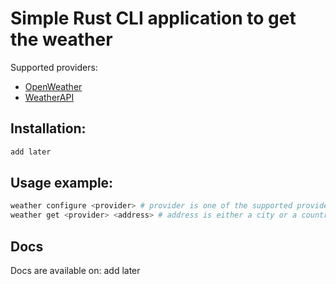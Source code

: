 # Simple Rust CLI application to get the weather

Supported providers: 
- [OpenWeather](https://openweathermap.org/)
- [WeatherAPI](https://www.weatherapi.com/)

## Installation:

```bash
add later
```

## Usage example:

```bash
weather configure <provider> # provider is one of the supported providers
weather get <provider> <address> # address is either a city or a country
```


## Docs

Docs are available on: add later
